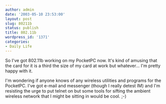 ```yaml
---
author: admin
date: '2003-05-10 23:53:00'
layout: post
slug: 80211b
status: publish
title: 802.11b
wordpress_id: '1371'
categories:
- Daily Life
---
```

So I&apos;ve got 802.11b working on my PocketPC now. It&apos;s kind of amusing that the card for it is a third the size of my card at work but whatever... I&apos;m pretty happy with it. 

I&apos;m wondering if anyone knows of any wireless utilities and programs for the PocketPC. I&apos;ve got e-mail and messenger (though I really detest IM) and I&apos;m resisting the urge to put telnet on but some tools for sifting the ambient wireless network that I might be sitting in would be cool. ;-)
